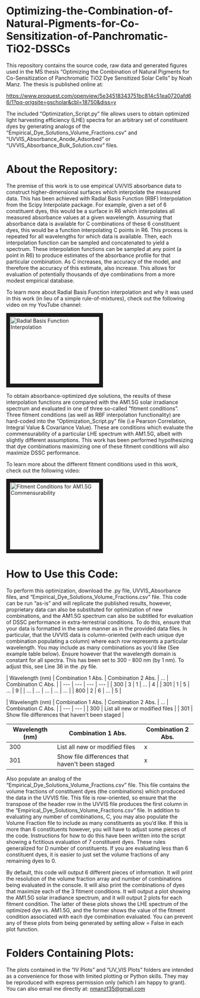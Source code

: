 # Optimizing-the-Combination-of-Natural-Pigments-for-Co-Sensitization-of-Panchromatic-TiO2-DSSCs

  This repository contains the source code, raw data and generated figures used in the MS thesis “Optimizing the Combination of Natural Pigments for Co-Sensitization of Panchromatic TiO2 Dye Sensitized Solar Cells” by Noah Manz. The thesis is published online at:

https://www.proquest.com/openview/5e34518343751bc814c51ea0720afd66/1?pq-origsite=gscholar&cbl=18750&diss=y

  The included “Optimization_Script.py” file allows users to obtain optimized light harvesting efficiency (LHE) spectra for an arbitrary set of constituent dyes by generating analogs of the “Empirical_Dye_Solutions_Volume_Fractions.csv” and “UVVIS_Absorbance_Anode_Adsorbed” or “UVVIS_Absorbance_Bulk_Solution.csv” files.


# About the Repository:

  The premise of this work is to use empirical UV/VIS absorbance data to construct higher-dimensional surfaces which interpolate the measured data. This has been achieved with Radial Basis Function (RBF) Interpolation from the Scipy Interpolate package. For example, given a set of 6 constituent dyes, this would be a surface in R6 which interpolates all measured absorbance values at a given wavelength. Assuming that absorbance data is available for C combinations of these 6 constituent dyes, this would be a function interpolating C points in R6. This process is repeated for all wavelengths for which data is available. Then, each interpolation function can be sampled and concatenated to yield a spectrum. These interpolation functions can be sampled at any point (a point in R6) to produce estimates of the absorbance profile for that particular combination. As C increases, the accuracy of the model, and therefore the accuracy of this estimate, also increase. This allows for evaluation of potentially thousands of dye combinations from a more modest empirical database.

  To learn more about Radial Basis Function interpolation and why it was used in this work (in lieu of a simple rule-of-mixtures), check out the following video on my YouTube channel:

<a href="http://www.youtube.com/watch?feature=player_embedded&v=KSHNrELYn9g
" target="_blank"><img src="http://img.youtube.com/vi/KSHNrELYn9g/0.jpg" 
alt="Radial Basis Function Interpolation" width="240" height="180" border="10" /></a>

  To obtain absorbance-optimized dye solutions, the results of these interpolation functions are compared with the AM1.5G solar irradiance spectrum and evaluated in one of three so-called “fitment conditions”. Three fitment conditions (as well as RBF interpolation functionality) are hard-coded into the “Optimization_Script.py” file (i.e Pearson Correlation, Integral Value & Covariance Value). These are conditions which evaluate the commensurability of a particular LHE spectrum with AM1.5G, albeit with slightly different assumptions. This work has been performed hypothesizing that dye combinations maximizing one of these fitment conditions will also maximize DSSC performance.

  To learn more about the different fitment conditions used in this work, check out the following video:

<a href="http://www.youtube.com/watch?feature=player_embedded&v=D9Z7w32d_Ts&t
" target="_blank"><img src="http://img.youtube.com/vi/D9Z7w32d_Ts/0.jpg" 
alt="Fitment Conditions for AM1.5G Commensurability" width="240" height="180" border="10" /></a>

# How to Use this Code:

  To perform this optimization, download the .py file, UVVIS_Absorbance files, and “Empirical_Dye_Solutions_Volume_Fractions.csv” file. This code can be run “as-is” and will replicate the published results, however, proprietary data can also be substituted for optimization of new combinations, and the AM1.5G spectrum can also be subtitled for evaluation of DSSC performance in extra-terrestrial conditions. To do this, ensure that your data is formatted in the same manner as in the provided data files. In particular, that the UVVIS data is column-oriented (with each unique dye combination populating a column) where each row represents a particular wavelength. You may include as many combinations as you’d like (See example table below). Ensure however that the wavelength domain is constant for all spectra. This has been set to 300 - 800 nm (by 1 nm). To adjust this, see Line 36 in the .py file. 
  
| Wavelength (nm)  | Combination 1 Abs. | Combination 2 Abs. | … | Combination C Abs. |
| --- | --- | --- | --- | 
| 300  | 3 | 1 | … | 4 | 
| 301  | 1 | 5 | … | 9 |
| … | … | … | … | … |
| 800  | 2 | 6 | … | 5 |



| Wavelength (nm) | Combination 1 Abs. | Combination 2 Abs. | ... | Combination C Abs. |
| --- | --- |
| 300 | List all new or modified files |
| 301 | Show file differences that haven't been staged |


| Wavelength (nm) | Combination 1 Abs. | Combination 2 Abs. |
| --- | --- | --- |
| 300 | List all new or modified files | x |
| 301 | Show file differences that haven't been staged | x |
  
  Also populate an analog of the “Empirical_Dye_Solutions_Volume_Fractions.csv” file. This file contains the volume fractions of constituent dyes (the combinations) which produced the data in the UVVIS file. This file is row-oriented, so ensure that the transpose of the header row in the UVVIS file produces the first column in the “Empirical_Dye_Solutions_Volume_Fractions.csv” file. In addition to evaluating any number of combinations, C, you may also populate the Volume Fraction file to include as many constituents as you’d like. If this is more than 6  constituents however, you will have to adjust some pieces of the code. Instructions for how to do this have been written into the script showing a fictitious evaluation of 7 constituent dyes. These rules generalized for D number of constituents. If you are evaluating less than 6 constituent dyes, it is easier to just set the volume fractions of any remaining dyes to 0.

  By default, this code will output 6 different pieces of information. It will print the resolution of the volume fraction array and number of combinations being evaluated in the console. It will also print the combinations of dyes that maximize each of the 3 fitment conditions. It will output a plot showing the AM1.5G solar irradiance spectrum, and it will output 2 plots for each fitment condition. The latter of these plots shows the LHE spectrum of the optimized dye vs. AM1.5G, and the former shows the value of the fitment condition associated with each dye combination evaluated. You can prevent any of these plots from being generated by setting allow = False in each plot function.

# Folders Containing Plots:

  The plots contained in the “IV Plots” and “UV_VIS Plots” folders are intended as a convenience for those with limited plotting or Python skills. They may be reproduced with express permission only (which I am happy to grant). You can also email me directly at: nmanzf35@gmail.com

